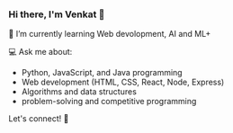 ### Hi there, I'm Venkat 👋

🌱 I’m currently learning Web devolopment, AI and ML+

💻 Ask me about:
- Python, JavaScript, and Java programming
- Web development (HTML, CSS, React, Node, Express)
- Algorithms and data structures
- problem-solving and competitive programming 

Let's connect! 🚀
